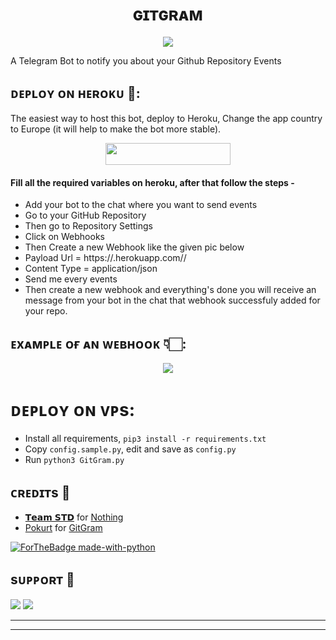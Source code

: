 <h1 align="center">
    ɢɪᴛɢʀᴀᴍ
</h1>

<p align="center"><a href="https://t.me/teamstd09"><img src="https://telegra.ph/file/04955bd5888a89dced11a.jpg"></a></p>

 A Telegram Bot to notify you about your Github Repository Events

## ᴅᴇᴩʟᴏʏ ᴏɴ ʜᴇʀᴏᴋᴜ 🚀:

The easiest way to host this bot, deploy to Heroku, Change the app country to Europe (it will help to make the bot more stable).

<p align="center"><a href="https://dashboard.heroku.com/new?template=https://github.com/TEAMSTD09/GitGram"> <img src="https://img.shields.io/badge/Deploy%20To%20Heroku-black?style=for-the-badge&logo=heroku" width="200" height="35.45"/></a></p>

<h4> Fill all the required variables on heroku, after that follow the steps - </h4>

 - Add your bot to the chat where you want to send events
 - Go to your GitHub Repository
 - Then go to Repository Settings
 - Click on Webhooks
 - Then Create a new Webhook like the given pic below
 - Payload Url = https://<appname>.herokuapp.com//<your chat id>
 - Content Type = application/json
 - Send me every events
 - Then create a new webhook and everything's done you will receive an message from your bot in the chat that webhook successfuly added for your repo.

## ᴇxᴀᴍᴩʟᴇ ᴏғ ᴀɴ ᴡᴇʙʜᴏᴏᴋ 👇🏻:

<p align="center"><a href="https://t.me/teamstd09"><img src="https://telegra.ph/file/c694e61f7faa468ee136d.jpg"></a></p>

# ᴅᴇᴩʟᴏʏ ᴏɴ ᴠᴩs:
- Install all requirements, `pip3 install -r requirements.txt`
- Copy `config.sample.py`, edit and save as `config.py`
- Run `python3 GitGram.py`


## ᴄʀᴇᴅɪᴛs 💖
- [𝗧𝗲𝗮𝗺 𝗦𝗧𝗗](https://github.com/TEAMSTD09) for [Nothing](https://github.com/TEAMSTD09/GitGram)
- [Pokurt](https://github.com/pokurt) for [GitGram](https://github.com/pokurt/GitGram)

[![ForTheBadge made-with-python](http://ForTheBadge.com/images/badges/made-with-python.svg)](https://www.python.org/)

## sᴜᴩᴩᴏʀᴛ 🎑
<a href="https://telegram.me/teamstd09"><img src="https://img.shields.io/badge/-Support%20Group-blue.svg?style=for-the-badge&logo=Telegram"></a>
<a href="https://telegram.me/STD_KING"><img src="https://img.shields.io/badge/%20STD KING-blue.svg?style=for-the-badge&logo=Telegram"></a>

------------------------------------------------
-------------------------------------------------
